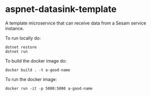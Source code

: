 # aspnet-datasink-template
A template microservice that can receive data from a Sesam service instance.

To run locally do:

    dotnet restore
    dotnet run


To build the docker image do:

    docker build . -t a-good-name

To run the docker image:

    docker run -it -p 5000:5000 a-good-name
